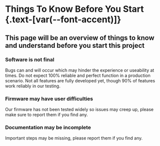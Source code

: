 # Things To Know Before You Start {.text-[var(--font-accent)]}

## This page will be an overview of things to know and understand before you start this project

### Software is not final

Bugs can and will occur which may hinder the experience or useability at times.
Do not expect 100% reliable and perfect function in a production scenario. Not all features are fully developed yet, though 90% of features work reliably in our testing.

### Firmware may have user difficulties

Our firmware has not been tested widely so issues may creep up, please make sure to report them if you find any.

### Documentation may be incomplete

Important steps may be missing, please report them if you find any.
